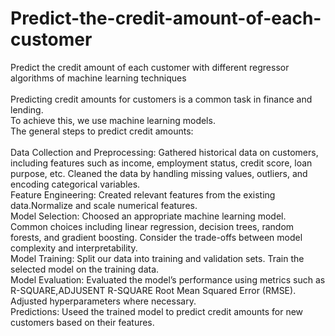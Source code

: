 # Predict-the-credit-amount-of-each-customer
Predict the credit amount of each customer with different regressor algorithms of machine learning techniques<br>
<br>
 Predicting credit amounts for customers is a common task in finance and lending.<br>
 To achieve this, we use machine learning models.<br>
 The general steps to predict credit amounts:<br>
<br>
Data Collection and Preprocessing:
Gathered historical data on customers, including features such as income, employment status, credit score, loan purpose, etc.
Cleaned the data by handling missing values, outliers, and encoding categorical variables.
<br>
Feature Engineering:
Created relevant features from the existing data.Normalize and scale numerical features.
<br>
Model Selection:
Choosed an appropriate machine learning model. Common choices including linear regression, decision trees, random forests, and gradient boosting.
Consider the trade-offs between model complexity and interpretability.
<br>
Model Training:
Split our data into training and validation sets.
Train the selected model on the training data.
<br>
Model Evaluation:
Evaluated the model’s performance using metrics such as R-SQUARE,ADJUSENT R-SQUARE Root Mean Squared Error (RMSE).
Adjusted hyperparameters where necessary.
<br>
Predictions:
Useed the trained model to predict credit amounts for new customers based on their features.
